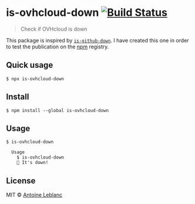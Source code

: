 # is-ovhcloud-down [![Build Status](https://travis-ci.org/antleblanc/is-ovhcloud-down.svg?branch=master)](https://travis-ci.org/antleblanc/is-ovhcloud-down)

> Check if OVHcloud is down

This package is inspired by [`is-github-down`](https://github.com/sindresorhus/is-github-down).
I have created this one in order to test the publication on the [npm](https://www.npmjs.com/) registry.

## Quick usage

```
$ npx is-ovhcloud-down
```

## Install

```
$ npm install --global is-ovhcloud-down
```

## Usage

```
$ is-ovhcloud-down

  Usage
    $ is-ovhcloud-down
    🦄 It's down!
```

## License

MIT © [Antoine Leblanc](https://antleblanc.me)
